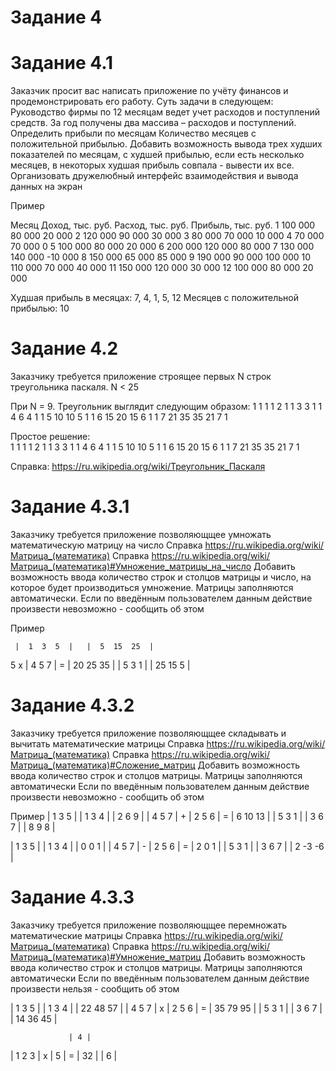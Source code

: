 ﻿# Задание 4

# Задание 4.1
Заказчик просит вас написать приложение по учёту финансов
и продемонстрировать его работу.
Суть задачи в следующем: 
Руководство фирмы по 12 месяцам ведет учет расходов и поступлений средств. 
За год получены два массива – расходов и поступлений.
Определить прибыли по месяцам
Количество месяцев с положительной прибылью.
Добавить возможность вывода трех худших показателей по месяцам, с худшей прибылью, 
если есть несколько месяцев, в некоторых худшая прибыль совпала - вывести их все.
Организовать дружелюбный интерфейс взаимодействия и вывода данных на экран

Пример
      
Месяц      Доход, тыс. руб.  Расход, тыс. руб.     Прибыль, тыс. руб.
    1              100 000             80 000                 20 000
    2              120 000             90 000                 30 000
    3               80 000             70 000                 10 000
    4               70 000             70 000                      0
    5              100 000             80 000                 20 000
    6              200 000            120 000                 80 000
    7              130 000            140 000                -10 000
    8              150 000             65 000                 85 000
    9              190 000             90 000                100 000
   10              110 000             70 000                 40 000
   11              150 000            120 000                 30 000
   12              100 000             80 000                 20 000

Худшая прибыль в месяцах: 7, 4, 1, 5, 12
Месяцев с положительной прибылью: 10


# Задание 4.2
Заказчику требуется приложение строящее первых N строк треугольника паскаля. N < 25

При N = 9. Треугольник выглядит следующим образом:
                                1
                            1       1
                        1       2       1
                    1       3       3       1
                1       4       6       4       1
            1       5      10      10       5       1
        1       6      15      20      15       6       1
    1       7      21      35      35       21      7       1
                                                             
                                                             
Простое решение:                                                             
1
1       1
1       2       1
1       3       3       1
1       4       6       4       1
1       5      10      10       5       1
1       6      15      20      15       6       1
1       7      21      35      35       21      7       1

Справка: https://ru.wikipedia.org/wiki/Треугольник_Паскаля



# Задание 4.3.1
Заказчику требуется приложение позволяющщее умножать математическую матрицу на число
Справка https://ru.wikipedia.org/wiki/Матрица_(математика)
Справка https://ru.wikipedia.org/wiki/Матрица_(математика)#Умножение_матрицы_на_число
Добавить возможность ввода количество строк и столцов матрицы и число,
на которое будет производиться умножение.
Матрицы заполняются автоматически. 
Если по введённым пользователем данным действие произвести невозможно - сообщить об этом

Пример

     |  1  3  5  |   |  5  15  25  |
 5 х |  4  5  7  | = | 20  25  35  |
     |  5  3  1  |   | 25  15   5  |


# Задание 4.3.2
Заказчику требуется приложение позволяющщее складывать и вычитать математические матрицы
Справка https://ru.wikipedia.org/wiki/Матрица_(математика)
Справка https://ru.wikipedia.org/wiki/Матрица_(математика)#Сложение_матриц
Добавить возможность ввода количество строк и столцов матрицы.
Матрицы заполняются автоматически
Если по введённым пользователем данным действие произвести невозможно - сообщить об этом

Пример
 |  1  3  5  |   |  1  3  4  |   |  2   6   9  |
 |  4  5  7  | + |  2  5  6  | = |  6  10  13  |
 |  5  3  1  |   |  3  6  7  |   |  8   9   8  |
 
 
 |  1  3  5  |   |  1  3  4  |   |  0   0   1  |
 |  4  5  7  | - |  2  5  6  | = |  2   0   1  |
 |  5  3  1  |   |  3  6  7  |   |  2  -3  -6  |

# Задание 4.3.3
Заказчику требуется приложение позволяющщее перемножать математические матрицы
Справка https://ru.wikipedia.org/wiki/Матрица_(математика)
Справка https://ru.wikipedia.org/wiki/Матрица_(математика)#Умножение_матриц
Добавить возможность ввода количество строк и столцов матрицы.
Матрицы заполняются автоматически
Если по введённым пользователем данным действие произвести нельзя - сообщить об этом
 
 |  1  3  5  |   |  1  3  4  |   | 22  48  57  |
 |  4  5  7  | х |  2  5  6  | = | 35  79  95  |
 |  5  3  1  |   |  3  6  7  |   | 14  36  45  |

 
                 | 4 |   
 |  1  2  3  | х | 5 | = | 32 |
                 | 6 |  